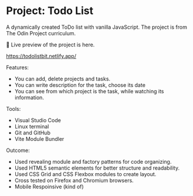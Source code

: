 <h1>Project: Todo List</h1>

A dynamically created ToDo list with vanilla JavaScript. The project is from The Odin Project curriculum.


🔗 Live preview of the project is here.

https://todolistbit.netlify.app/


Features:
<ul>
<li>You can add, delete projects and tasks.</li>
<li>You can write description for the task, choose its date</li>
<li>You can see from which project is the task, while watching its information.</li>
</ul>
Tools:
<ul>
<li>Visual Studio Code</li>
<li>Linux terminal</li>
<li>Git and GitHub</li>
<li>Vite Module Bundler</li>
</ul>
Outcome:
<ul>
<li>Used revealing module and factory patterns for code organizing.</li>
<li>Used HTML5 semantic elements for better structure and readability.</li>
<li>Used CSS Grid and CSS Flexbox modules to create layout.</li>
<li>Cross tested on Firefox and Chromium browsers.</li>
<li>Mobile Respoinsive (kind of)</li>
</ul>
